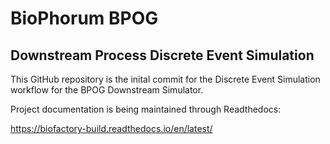 # BioPhorum BPOG

## Downstream Process Discrete Event Simulation

This GitHub repository is the inital commit for the Discrete Event Simulation workflow for the BPOG Downstream Simulator.

Project documentation is being maintained through Readthedocs:

https://biofactory-build.readthedocs.io/en/latest/
